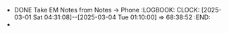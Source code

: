 - DONE Take EM Notes from Notes -> Phone
  :LOGBOOK:
  CLOCK: [2025-03-01 Sat 04:31:08]--[2025-03-04 Tue 01:10:00] =>  68:38:52
  :END:
-